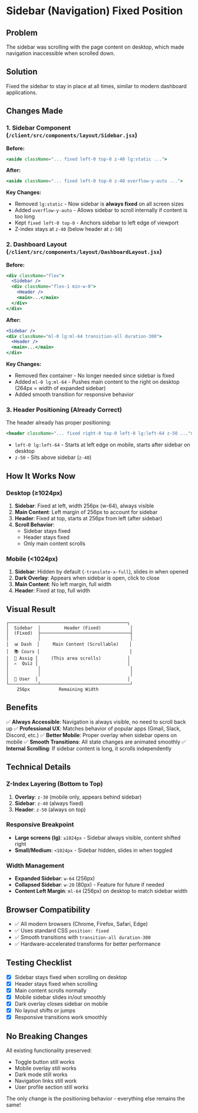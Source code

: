# Sidebar (Navigation) Fixed Position

## Problem
The sidebar was scrolling with the page content on desktop, which made navigation inaccessible when scrolled down.

## Solution
Fixed the sidebar to stay in place at all times, similar to modern dashboard applications.

## Changes Made

### 1. Sidebar Component (`/client/src/components/layout/Sidebar.jsx`)
**Before:**
```jsx
<aside className="... fixed left-0 top-0 z-40 lg:static ...">
```

**After:**
```jsx
<aside className="... fixed left-0 top-0 z-40 overflow-y-auto ...">
```

**Key Changes:**
- Removed `lg:static` - Now sidebar is **always fixed** on all screen sizes
- Added `overflow-y-auto` - Allows sidebar to scroll internally if content is too long
- Kept `fixed left-0 top-0` - Anchors sidebar to left edge of viewport
- Z-index stays at `z-40` (below header at `z-50`)

### 2. Dashboard Layout (`/client/src/components/layout/DashboardLayout.jsx`)
**Before:**
```jsx
<div className="flex">
  <Sidebar />
  <div className="flex-1 min-w-0">
    <Header />
    <main>...</main>
  </div>
</div>
```

**After:**
```jsx
<Sidebar />
<div className="ml-0 lg:ml-64 transition-all duration-300">
  <Header />
  <main>...</main>
</div>
```

**Key Changes:**
- Removed flex container - No longer needed since sidebar is fixed
- Added `ml-0 lg:ml-64` - Pushes main content to the right on desktop (264px = width of expanded sidebar)
- Added smooth transition for responsive behavior

### 3. Header Positioning (Already Correct)
The header already has proper positioning:
```jsx
<header className="... fixed right-0 top-0 left-0 lg:left-64 z-50 ...">
```
- `left-0 lg:left-64` - Starts at left edge on mobile, starts after sidebar on desktop
- `z-50` - Sits above sidebar (`z-40`)

## How It Works Now

### Desktop (≥1024px)
1. **Sidebar**: Fixed at left, width 256px (w-64), always visible
2. **Main Content**: Left margin of 256px to account for sidebar
3. **Header**: Fixed at top, starts at 256px from left (after sidebar)
4. **Scroll Behavior**: 
   - Sidebar stays fixed
   - Header stays fixed
   - Only main content scrolls

### Mobile (<1024px)
1. **Sidebar**: Hidden by default (`-translate-x-full`), slides in when opened
2. **Dark Overlay**: Appears when sidebar is open, click to close
3. **Main Content**: No left margin, full width
4. **Header**: Fixed at top, full width

## Visual Result

```
┌─────────────────────────────────────────────┐
│  Sidebar  │         Header (Fixed)           │
│  (Fixed)  ├──────────────────────────────────┤
│           │                                  │
│  📊 Dash  │     Main Content (Scrollable)    │
│  📚 Cours │                                  │
│  📝 Assig │     (This area scrolls)          │
│  ✍️  Quiz │                                  │
│           │                                  │
│           │                                  │
│  👤 User  │                                  │
└───────────┴──────────────────────────────────┘
    256px           Remaining Width
```

## Benefits

✅ **Always Accessible**: Navigation is always visible, no need to scroll back up
✅ **Professional UX**: Matches behavior of popular apps (Gmail, Slack, Discord, etc.)
✅ **Better Mobile**: Proper overlay when sidebar opens on mobile
✅ **Smooth Transitions**: All state changes are animated smoothly
✅ **Internal Scrolling**: If sidebar content is long, it scrolls independently

## Technical Details

### Z-Index Layering (Bottom to Top)
1. **Overlay**: `z-30` (mobile only, appears behind sidebar)
2. **Sidebar**: `z-40` (always fixed)
3. **Header**: `z-50` (always on top)

### Responsive Breakpoint
- **Large screens (lg)**: `≥1024px` - Sidebar always visible, content shifted right
- **Small/Medium**: `<1024px` - Sidebar hidden, slides in when toggled

### Width Management
- **Expanded Sidebar**: `w-64` (256px)
- **Collapsed Sidebar**: `w-20` (80px) - Feature for future if needed
- **Content Left Margin**: `ml-64` (256px) on desktop to match sidebar width

## Browser Compatibility
- ✅ All modern browsers (Chrome, Firefox, Safari, Edge)
- ✅ Uses standard CSS `position: fixed`
- ✅ Smooth transitions with `transition-all duration-300`
- ✅ Hardware-accelerated transforms for better performance

## Testing Checklist
- [x] Sidebar stays fixed when scrolling on desktop
- [x] Header stays fixed when scrolling
- [x] Main content scrolls normally
- [x] Mobile sidebar slides in/out smoothly
- [x] Dark overlay closes sidebar on mobile
- [x] No layout shifts or jumps
- [x] Responsive transitions work smoothly

## No Breaking Changes
All existing functionality preserved:
- Toggle button still works
- Mobile overlay still works
- Dark mode still works
- Navigation links still work
- User profile section still works

The only change is the positioning behavior - everything else remains the same!
